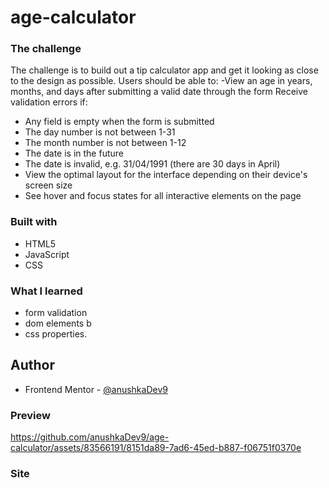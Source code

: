 # age-calculator
### The challenge
The  challenge is to build out a tip calculator app and get it looking as close to the design as possible.
Users should be able to:
-View an age in years, months, and days after submitting a valid date through the form
Receive validation errors if:
 - Any field is empty when the form is submitted
 - The day number is not between 1-31
 - The month number is not between 1-12
 - The date is in the future
 - The date is invalid, e.g. 31/04/1991 (there are 30 days in April)
- View the optimal layout for the interface depending on their device's screen size
- See hover and focus states for all interactive elements on the page

### Built with
- HTML5
- JavaScript
- CSS
### What I learned
- form validation<br/>
- dom elements b<r/>
- css properties.
## Author
- Frontend Mentor - [@anushkaDev9](https://www.frontendmentor.io/profile/anushkaDev9)
### Preview 
https://github.com/anushkaDev9/age-calculator/assets/83566191/8151da89-7ad6-45ed-b887-f06751f0370e
### Site 

